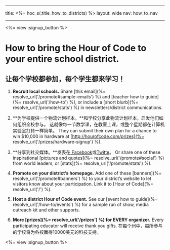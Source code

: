 * * *

title: <%= hoc_s(:title_how_to_districts) %> layout: wide nav: how_to_nav

* * *

<%= view :signup_button %>

# How to bring the Hour of Code to your entire school district.

## 让每个学校都参加，每个学生都来学习！

  1. **Recruit local schools.** Share [this email](%= resolve_url('/promote#sample-emails') %) and [teacher how to guide](%= resolve_url('/how-to') %), or include a [short blurb](%= resolve_url('/promote/stats') %) in newsletters/district communications.

  2. **为学校提供一个物流计划样本。**和学校分享此物流计划样本，启发他们如何组织全校参与。 这就像每一节数学课，在教室上课，或整个星期都在计算机实验室打转一样简单。 They can submit their own plan for a chance to win $10,000 in hardware at [http://hourofcode.com/prizes](%= resolve_url('/prizes/hardware-signup') %).

  3. **分享到社交媒体。**发表在[ Facebook](https://www.facebook.com/sharer/sharer.php?u=http%3A%2F%2Fhourofcode.com%2Fus)或[Twitte](https://twitter.com/intent/tweet?url=http%3A%2F%2Fhourofcode.com&text=I%27m%20participating%20in%20this%20year%27s%20%23HourOfCode%2C%20are%20you%3F%20%40codeorg&original_referer=https%3A%2F%2Fwww.google.com%2Furl%3Fq%3Dhttps%253A%252F%252Ftwitter.com%252Fshare%253Fhashtags%253D%2526amp%253Brelated%253Dcodeorg%2526amp%253Btext%253DI%252527m%252Bparticipating%252Bin%252Bthis%252Byear%252527s%252B%252523HourOfCode%25252C%252Bare%252Byou%25253F%252B%252540codeorg%2526amp%253Burl%253Dhttp%25253A%25252F%25252Fhourofcode.com%26sa%3DD%26sntz%3D1%26usg%3DAFQjCNE1GLTUbKZfMlEh9Aj5w0iswz6PYQ&related=codeorg&hashtags=)。 Or share one of these inspirational [pictures and quotes](%= resolve_url('/promote#social') %) from world leaders, or [stats](%= resolve_url('/promote/stats') %).

  4. **Promote on your district’s homepage.** Add one of these [banners](%= resolve_url('/promote#banners') %) to your district’s website to let visitors know about your participation. Link it to [Hour of Code](%= resolve_url('/') %).

  5. **Host a district Hour of Code event.** See our [event how to guide](%= resolve_url('/how-to/events') %) for a sample run of show, media outreach kit and other supports.

  6. **More [prizes](%= resolve_url('/prizes') %) for EVERY organizer.** Every participating educator will receive thank you gifts. 在每个州中，每所参与的学校将为各校赢得10000美元的科技支持。

<%= view :signup_button %>